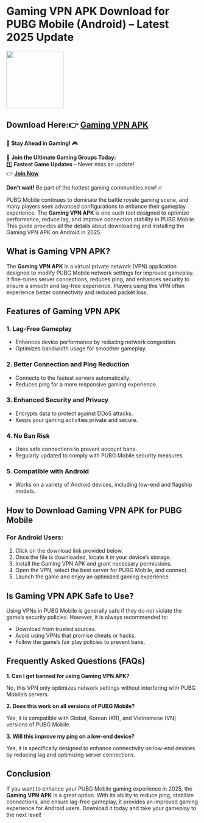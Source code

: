 # Gaming VPN APK Download for PUBG Mobile (Android) – Latest 2025 Update

<img src="https://github.com/user-attachments/assets/bc094e4e-4647-4cde-8422-da31f8defc3a" width="150" />

## Download Here:👉 [Gaming VPN APK](https://apkbros.com/gaming-vpn-apk/) 
🚀 **Stay Ahead in Gaming!** 🎮

📢 **Join the Ultimate Gaming Groups Today:**  
1️⃣ **Fastest Game Updates** – Never miss an update!  
👉 [**Join Now**](https://t.me/apkbros_official)

**Don’t wait!** Be part of the hottest gaming communities now! 🔥


PUBG Mobile continues to dominate the battle royale gaming scene, and many players seek advanced configurations to enhance their gameplay experience. The **Gaming VPN APK** is one such tool designed to optimize performance, reduce lag, and improve connection stability in PUBG Mobile. This guide provides all the details about downloading and installing the Gaming VPN APK on Android in 2025.

## What is Gaming VPN APK?

The **Gaming VPN APK** is a virtual private network (VPN) application designed to modify PUBG Mobile network settings for improved gameplay. It fine-tunes server connections, reduces ping, and enhances security to ensure a smooth and lag-free experience. Players using this VPN often experience better connectivity and reduced packet loss.

## Features of Gaming VPN APK

### 1. Lag-Free Gameplay
- Enhances device performance by reducing network congestion.
- Optimizes bandwidth usage for smoother gameplay.

### 2. Better Connection and Ping Reduction
- Connects to the fastest servers automatically.
- Reduces ping for a more responsive gaming experience.

### 3. Enhanced Security and Privacy
- Encrypts data to protect against DDoS attacks.
- Keeps your gaming activities private and secure.

### 4. No Ban Risk
- Uses safe connections to prevent account bans.
- Regularly updated to comply with PUBG Mobile security measures.

### 5. Compatible with Android
- Works on a variety of Android devices, including low-end and flagship models.

## How to Download Gaming VPN APK for PUBG Mobile

### For Android Users:
1. Click on the download link provided below.
2. Once the file is downloaded, locate it in your device’s storage.
3. Install the Gaming VPN APK and grant necessary permissions.
4. Open the VPN, select the best server for PUBG Mobile, and connect.
5. Launch the game and enjoy an optimized gaming experience.

## Is Gaming VPN APK Safe to Use?

Using VPNs in PUBG Mobile is generally safe if they do not violate the game’s security policies. However, it is always recommended to:
- Download from trusted sources.
- Avoid using VPNs that promise cheats or hacks.
- Follow the game’s fair play policies to prevent bans.

## Frequently Asked Questions (FAQs)

**1. Can I get banned for using Gaming VPN APK?**

No, this VPN only optimizes network settings without interfering with PUBG Mobile’s servers.

**2. Does this work on all versions of PUBG Mobile?**

Yes, it is compatible with Global, Korean (KR), and Vietnamese (VN) versions of PUBG Mobile.

**3. Will this improve my ping on a low-end device?**

Yes, it is specifically designed to enhance connectivity on low-end devices by reducing lag and optimizing server connections.

## Conclusion

If you want to enhance your PUBG Mobile gaming experience in 2025, the **Gaming VPN APK** is a great option. With its ability to reduce ping, stabilize connections, and ensure lag-free gameplay, it provides an improved gaming experience for Android users. Download it today and take your gameplay to the next level!
